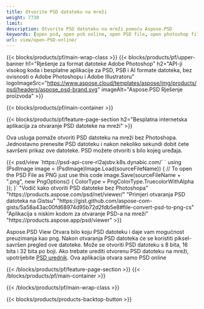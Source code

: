 ```yaml
---
title: Otvorite PSD datoteku na mreži
weight: 7730
limit: 
description: Otvorite PSD datoteku na mreži pomoću Aspose.PSD
keywords: [open psd, open psb online, open PSD file, open photoshop file, preview psd]
url: view/open-PSD-online/
---
```


{{< blocks/products/pf/main-wrap-class >}}
{{< blocks/products/pf/upper-banner h1="Rješenje za format datoteke Adobe Photoshop" h2="API-ji visokog koda i besplatne aplikacije za PSD, PSB i AI formate datoteka, bez ovisnosti o Adobe Photoshopu i Adobe Illustratoru" logoImageSrc="https://www.aspose.cloud/templates/aspose/img/products/psd/headers/aspose_psd-brand.svg" imageAlt="Aspose.PSD Rješenje proizvoda" >}}

{{< blocks/products/pf/main-container >}}

{{< blocks/products/pf/feature-page-section h2="Besplatna internetska aplikacija za otvaranje PSD datoteke na mreži" >}}
<p>Ova usluga pomaže otvoriti PSD datoteku na mreži bez Photoshopa. Jednostavno prenesite PSD datoteku i nakon nekoliko sekundi dobit ćete savršeni prikaz ove datoteke. PSD možete otvoriti s bilo kojeg uređaja.</p>
{{< psd/view `https://psd-api-core-rl2ajsbv.k8s.dynabic.com/` 
`    using (PsdImage image = (PsdImage)Image.Load(sourceFileName))
    {
	    // To open the PSD File as PNG just use this code
        image.Save(sourceFileName + ".png",  new PngOptions() {  ColorType = PngColorType.TruecolorWithAlpha });
    }` 
"Vodič kako otvoriti PSD datoteke bez Photoshopa" "https://products.aspose.com/psd/net/viewer/" 
"Primjeri otvaranja PSD datoteka na Gistsu" "https://gist.github.com/aspose-com-gists/5a58a43ac00fd68974d95b72d2fdb5e8#file-convert-psd-to-png-cs" 
"Aplikacija s niskim kodom za otvaranje PSD-a na mreži" "https://products.aspose.app/psd/viewer" >}}
<p>Aspose.PSD View Otvara bilo koju PSD datoteku i daje vam mogućnost preuzimanja kao png. Nakon otvaranja PSD datoteka će se koristiti piksel-savršen pregled ove datoteke. Može se otvoriti PSD datoteku s 8 bita, 16 bita i 32 bita po boji. Ako trebate urediti otvorenu PSD datoteku na mreži, upotrijebite <a href="https://products.aspose.app/psd/editor">PSD urednik</a>. Ova aplikacija otvara samo PSD online</p>
{{< /blocks/products/pf/feature-page-section >}}
{{< /blocks/products/pf/main-container >}}


{{< /blocks/products/pf/main-wrap-class >}}

{{< blocks/products/products-backtop-button >}}
